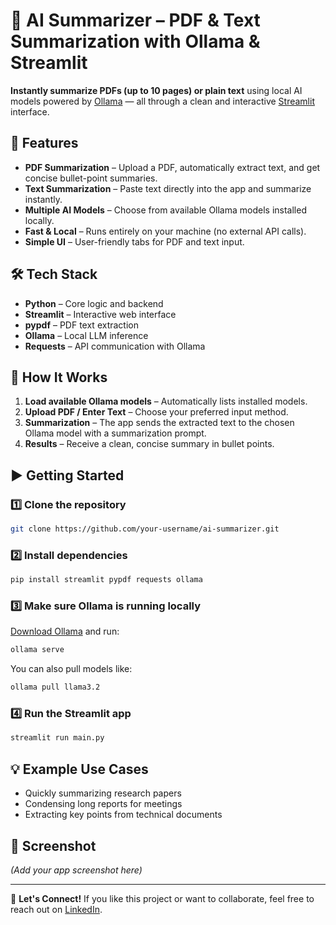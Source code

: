 # 📝 AI Summarizer – PDF & Text Summarization with Ollama & Streamlit

**Instantly summarize PDFs (up to 10 pages) or plain text** using local AI models powered by [Ollama](https://ollama.com/) — all through a clean and interactive [Streamlit](https://streamlit.io/) interface.

## 🚀 Features

* **PDF Summarization** – Upload a PDF, automatically extract text, and get concise bullet-point summaries.
* **Text Summarization** – Paste text directly into the app and summarize instantly.
* **Multiple AI Models** – Choose from available Ollama models installed locally.
* **Fast & Local** – Runs entirely on your machine (no external API calls).
* **Simple UI** – User-friendly tabs for PDF and text input.

## 🛠 Tech Stack

* **Python** – Core logic and backend
* **Streamlit** – Interactive web interface
* **pypdf** – PDF text extraction
* **Ollama** – Local LLM inference
* **Requests** – API communication with Ollama

## 📂 How It Works

1. **Load available Ollama models** – Automatically lists installed models.
2. **Upload PDF / Enter Text** – Choose your preferred input method.
3. **Summarization** – The app sends the extracted text to the chosen Ollama model with a summarization prompt.
4. **Results** – Receive a clean, concise summary in bullet points.

## ▶️ Getting Started

### 1️⃣ Clone the repository

```bash
git clone https://github.com/your-username/ai-summarizer.git
```

### 2️⃣ Install dependencies

```bash
pip install streamlit pypdf requests ollama
```

### 3️⃣ Make sure Ollama is running locally

[Download Ollama](https://ollama.com/download) and run:

```bash
ollama serve
```

You can also pull models like:

```bash
ollama pull llama3.2
```

### 4️⃣ Run the Streamlit app

```bash
streamlit run main.py
```

## 💡 Example Use Cases

* Quickly summarizing research papers
* Condensing long reports for meetings
* Extracting key points from technical documents

## 📸 Screenshot

*(Add your app screenshot here)*

---

💬 **Let's Connect!**
If you like this project or want to collaborate, feel free to reach out on [LinkedIn](https://www.linkedin.com/in/anandhappriya-s-b46697343/).

